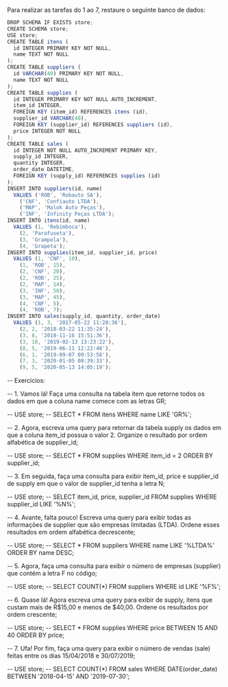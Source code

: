 Para realizar as tarefas do 1 ao 7, restaure o seguinte banco de dados:
```js
DROP SCHEMA IF EXISTS store;
CREATE SCHEMA store;
USE store;
CREATE TABLE itens (
  id INTEGER PRIMARY KEY NOT NULL,
  name TEXT NOT NULL
);
CREATE TABLE suppliers (
  id VARCHAR(40) PRIMARY KEY NOT NULL,
  name TEXT NOT NULL
);
CREATE TABLE supplies (
  id INTEGER PRIMARY KEY NOT NULL AUTO_INCREMENT,
  item_id INTEGER,
  FOREIGN KEY (item_id) REFERENCES itens (id),
  supplier_id VARCHAR(40),
  FOREIGN KEY (supplier_id) REFERENCES suppliers (id),
  price INTEGER NOT NULL
);
CREATE TABLE sales (
  id INTEGER NOT NULL AUTO_INCREMENT PRIMARY KEY,
  supply_id INTEGER,
  quantity INTEGER,
  order_date DATETIME,
  FOREIGN KEY (supply_id) REFERENCES supplies (id)
);
INSERT INTO suppliers(id, name)
  VALUES ('ROB', 'Robauto SA'),
    ('CNF', 'Confiauto LTDA'),
    ('MAP', 'Malok Auto Peças'),
    ('INF', 'Infinity Peças LTDA');
INSERT INTO itens(id, name)
  VALUES (1, 'Rebimboca'),
    (2, 'Parafuseta'),
    (3, 'Grampola'),
    (4, 'Grapeta');
INSERT INTO supplies(item_id, supplier_id, price)
  VALUES (1, 'CNF', 10),
    (1, 'ROB', 15),
    (2, 'CNF', 20),
    (2, 'ROB', 25),
    (2, 'MAP', 14),
    (3, 'INF', 50),
    (3, 'MAP', 45),
    (4, 'CNF', 5),
    (4, 'ROB', 7);
INSERT INTO sales(supply_id, quantity, order_date)
  VALUES (1, 3, '2017-05-22 11:28:36'),
    (2, 2, '2018-03-22 11:35:24'),
    (3, 8, '2018-11-16 15:51:36'),
    (3, 10, '2019-02-13 13:23:22'),
    (8, 5, '2019-06-11 12:22:48'),
    (6, 1, '2019-09-07 09:53:58'),
    (7, 3, '2020-01-05 08:39:33'),
    (9, 5, '2020-05-13 14:05:19');
```
-- Exercicios: 

-- 1. Vamos lá! Faça uma consulta na tabela item que retorne todos os dados em que a coluna name comece com as letras GR;

-- USE store;
-- SELECT * FROM itens WHERE name LIKE 'GR%';


-- 2. Agora, escreva uma query para retornar da tabela supply os dados em que a coluna item_id possua o valor 2. Organize o resultado por ordem alfabética de supplier_id;

-- USE store;
-- SELECT * FROM supplies WHERE item_id = 2 ORDER BY supplier_id;


-- 3. Em seguida, faça uma consulta para exibir item_id, price e supplier_id de supply em que o valor de supplier_id tenha a letra N;

-- USE store;
-- SELECT item_id, price, supplier_id FROM supplies WHERE supplier_id LIKE '%N%';


-- 4. Avante, falta pouco! Escreva uma query para exibir todas as informações de supplier que são empresas limitadas (LTDA). Ordene esses resultados em ordem alfabética decrescente;

-- USE store;
-- SELECT * FROM suppliers WHERE name LIKE '%LTDA%' ORDER BY name DESC;


-- 5. Agora, faça uma consulta para exibir o número de empresas (supplier) que contém a letra F no código;

-- USE store;
-- SELECT COUNT(*) FROM suppliers WHERE id LIKE '%F%';


-- 6. Quase lá! Agora escreva uma query para exibir de supply, itens que custam mais de R$15,00 e menos de $40,00. Ordene os resultados por ordem crescente;

-- USE store;
-- SELECT * FROM supplies WHERE price BETWEEN 15 AND 40 ORDER BY price;


-- 7. Ufa! Por fim, faça uma query para exibir o número de vendas (sale) feitas entre os dias 15/04/2018 e 30/07/2019;

-- USE store;
-- SELECT COUNT(*) FROM sales 
WHERE DATE(order_date) BETWEEN '2018-04-15' AND '2019-07-30';